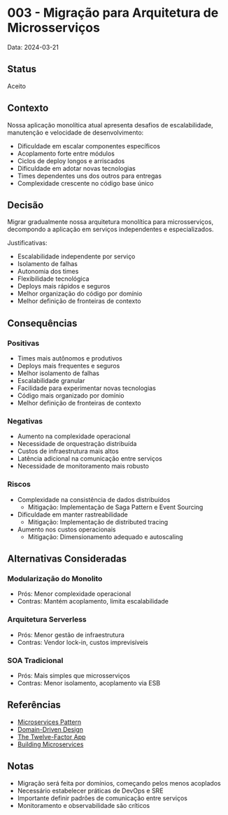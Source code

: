 # 003 - Migração para Arquitetura de Microsserviços

Data: 2024-03-21

## Status

Aceito

## Contexto

Nossa aplicação monolítica atual apresenta desafios de escalabilidade, manutenção e velocidade de desenvolvimento:
- Dificuldade em escalar componentes específicos
- Acoplamento forte entre módulos
- Ciclos de deploy longos e arriscados
- Dificuldade em adotar novas tecnologias
- Times dependentes uns dos outros para entregas
- Complexidade crescente no código base único

## Decisão

Migrar gradualmente nossa arquitetura monolítica para microsserviços, decompondo a aplicação em serviços independentes e especializados.

Justificativas:
- Escalabilidade independente por serviço
- Isolamento de falhas
- Autonomia dos times
- Flexibilidade tecnológica
- Deploys mais rápidos e seguros
- Melhor organização do código por domínio
- Melhor definição de fronteiras de contexto

## Consequências

### Positivas

- Times mais autônomos e produtivos
- Deploys mais frequentes e seguros
- Melhor isolamento de falhas
- Escalabilidade granular
- Facilidade para experimentar novas tecnologias
- Código mais organizado por domínio
- Melhor definição de fronteiras de contexto

### Negativas

- Aumento na complexidade operacional
- Necessidade de orquestração distribuída
- Custos de infraestrutura mais altos
- Latência adicional na comunicação entre serviços
- Necessidade de monitoramento mais robusto

### Riscos

- Complexidade na consistência de dados distribuídos
  - Mitigação: Implementação de Saga Pattern e Event Sourcing
- Dificuldade em manter rastreabilidade
  - Mitigação: Implementação de distributed tracing
- Aumento nos custos operacionais
  - Mitigação: Dimensionamento adequado e autoscaling

## Alternativas Consideradas

### Modularização do Monolito
- Prós: Menor complexidade operacional
- Contras: Mantém acoplamento, limita escalabilidade

### Arquitetura Serverless
- Prós: Menor gestão de infraestrutura
- Contras: Vendor lock-in, custos imprevisíveis

### SOA Tradicional
- Prós: Mais simples que microsserviços
- Contras: Menor isolamento, acoplamento via ESB

## Referências

- [Microservices Pattern](https://microservices.io/patterns/index.html)
- [Domain-Driven Design](https://martinfowler.com/tags/domain%20driven%20design.html)
- [The Twelve-Factor App](https://12factor.net/)
- [Building Microservices](https://samnewman.io/books/building_microservices/)

## Notas

- Migração será feita por domínios, começando pelos menos acoplados
- Necessário estabelecer práticas de DevOps e SRE
- Importante definir padrões de comunicação entre serviços
- Monitoramento e observabilidade são críticos 